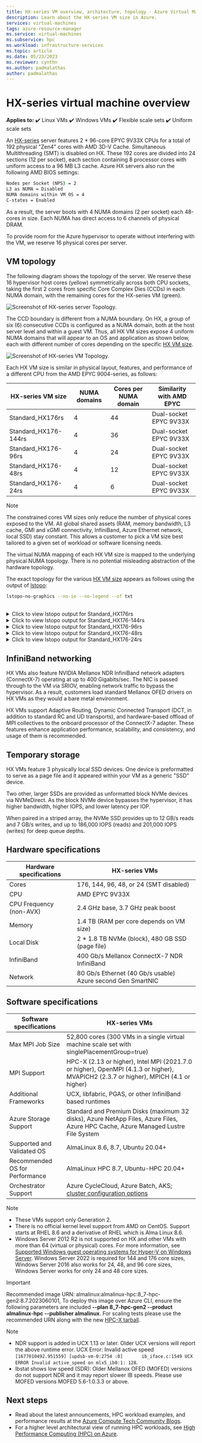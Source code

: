```yaml
---
title: HX-series VM overview, architecture, topology - Azure Virtual Machines | Microsoft Docs 
description: Learn about the HX-series VM size in Azure.  
services: virtual-machines 
tags: azure-resource-manager 
ms.service: virtual-machines 
ms.subservice: hpc
ms.workload: infrastructure-services 
ms.topic: article 
ms.date: 05/23/2023
ms.reviewer: cynthn
ms.author: padmalathas
author: padmalathas
---
```


# HX-series virtual machine overview 

**Applies to:** :heavy_check_mark: Linux VMs :heavy_check_mark: Windows VMs :heavy_check_mark: Flexible scale sets :heavy_check_mark: Uniform scale sets

An [HX-series](hx-series.md) server features 2 * 96-core EPYC 9V33X CPUs for a total of 192 physical "Zen4" cores with AMD 3D-V Cache. Simultaneous Multithreading (SMT) is disabled on HX. These 192 cores are divided into 24 sections (12 per socket), each section containing 8 processor cores with uniform access to a 96 MB L3 cache. Azure HX servers also run the following AMD BIOS settings: 

```bash
Nodes per Socket (NPS) = 2
L3 as NUMA = Disabled
NUMA domains within VM OS = 4
C-states = Enabled
```

As a result, the server boots with 4 NUMA domains (2 per socket) each 48-cores in size. Each NUMA has direct access to 6 channels of physical DRAM. 

To provide room for the Azure hypervisor to operate without interfering with the VM, we reserve 16 physical cores per server. 

## VM topology

The following diagram shows the topology of the server. We reserve these 16 hypervisor host cores (yellow) symmetrically across both CPU sockets, taking the first 2 cores from specific Core Complex Dies (CCDs) in each NUMA domain, with the remaining cores for the HX-series VM (green).

![Screenshot of HX-series server Topology.](./media/hpc/architecture/hbv4/hbv4-topology-server.png)

The CCD boundary is different from a NUMA boundary. On HX, a group of six (6) consecutive CCDs is configured as a NUMA domain, both at the host server level and within a guest VM. Thus, all HX VM sizes expose 4 uniform NUMA domains that will appear to an OS and application as shown below, each with different number of cores depending on the specific [HX VM size](hx-series.md).

![Screenshot of HX-series VM Topology.](./media/hpc/architecture/hbv4/hbv4-topology-vm.jpg)

Each HX VM size is similar in physical layout, features, and performance of a different CPU from the AMD EPYC 9004-series, as follows:

| HX-series VM size             | NUMA domains | Cores per NUMA domain  | Similarity with AMD EPYC         |
|---------------------------------|--------------|------------------------|----------------------------------|
Standard_HX176rs                 | 4            | 44                     | Dual-socket EPYC 9V33X           |
Standard_HX176-144rs             | 4            | 36                     | Dual-socket EPYC 9V33X           |
Standard_HX176-96rs              | 4            | 24                     | Dual-socket EPYC 9V33X           |
Standard_HX176-48rs              | 4            | 12                     | Dual-socket EPYC 9V33X           |
Standard_HX176-24rs              | 4            | 6                      | Dual-socket EPYC 9V33X           |

> [!NOTE]
> The constrained cores VM sizes only reduce the number of physical cores exposed to the VM. All global shared assets (RAM, memory bandwidth, L3 cache, GMI and xGMI connectivity, InfiniBand, Azure Ethernet network, local SSD) stay constant. This allows a customer to pick a VM size best tailored to a given set of workload or software licensing needs.

The virtual NUMA mapping of each HX VM size is mapped to the underlying physical NUMA topology. There is no potential misleading abstraction of the hardware topology. 

The exact topology for the various [HX VM size](hx-series.md) appears as follows using the output of [lstopo](https://linux.die.net/man/1/lstopo):
```bash
lstopo-no-graphics --no-io --no-legend --of txt
```
<br>
<details>
<summary>Click to view lstopo output for Standard_HX176rs</summary>

![lstopo output for HX-176 VM](./media/hpc/architecture/hx/hx-176-lstopo.png)
</details>

<details>
<summary>Click to view lstopo output for Standard_HX176-144rs</summary>

![lstopo output for HX-144 VM](./media/hpc/architecture/hx/hx-144-lstopo.png)
</details>

<details>
<summary>Click to view lstopo output for Standard_HX176-96rs</summary>

![lstopo output for HX-96 VM](./media/hpc/architecture/hx/hx-96-lstopo.png)
</details>

<details>
<summary>Click to view lstopo output for Standard_HX176-48rs</summary>

![lstopo output for HX-48 VM](./media/hpc/architecture/hx/hx-48-lstopo.png)
</details>

<details>
<summary>Click to view lstopo output for Standard_HX176-24rs</summary>

![lstopo output for HX-24 VM](./media/hpc/architecture/hx/hx-24-lstopo.png)
</details>

## InfiniBand networking
HX VMs also feature NVIDIA Mellanox NDR InfiniBand network adapters (ConnectX-7) operating at up to 400 Gigabits/sec. The NIC is passed through to the VM via SRIOV, enabling network traffic to bypass the hypervisor. As a result, customers load standard Mellanox OFED drivers on HX VMs as they would a bare metal environment.

HX VMs support Adaptive Routing, Dynamic Connected Transport (DCT, in addition to standard RC and UD transports), and hardware-based offload of MPI collectives to the onboard processor of the ConnectX-7 adapter. These features enhance application performance, scalability, and consistency, and usage of them is recommended.

## Temporary storage
HX VMs feature 3 physically local SSD devices. One device is preformatted to serve as a page file and it appeared within your VM as a generic "SSD" device.

Two other, larger SSDs are provided as unformatted block NVMe devices via NVMeDirect. As the block NVMe device bypasses the hypervisor, it has higher bandwidth, higher IOPS, and lower latency per IOP.

When paired in a striped array, the NVMe SSD provides up to 12 GB/s reads and 7 GB/s writes, and up to 186,000 IOPS (reads) and 201,000 IOPS (writes) for deep queue depths.

## Hardware specifications 

| Hardware specifications          | HX-series VMs              |
|----------------------------------|----------------------------------|
| Cores                            | 176, 144, 96, 48, or 24 (SMT disabled)           | 
| CPU                              | AMD EPYC 9V33X                   | 
| CPU Frequency (non-AVX)          | 2.4 GHz base, 3.7 GHz peak boost    | 
| Memory                           | 1.4 TB (RAM per core depends on VM size)         | 
| Local Disk                       | 2 * 1.8 TB NVMe (block), 480 GB SSD (page file) | 
| InfiniBand                       | 400 Gb/s Mellanox ConnectX-7 NDR InfiniBand | 
| Network                          | 80 Gb/s Ethernet (40 Gb/s usable) Azure second Gen SmartNIC | 

## Software specifications 

| Software specifications        | HX-series VMs                                            | 
|--------------------------------|-----------------------------------------------------------|
| Max MPI Job Size               | 52,800 cores (300 VMs in a single virtual machine scale set with singlePlacementGroup=true)  |
| MPI Support                    | HPC-X (2.13 or higher), Intel MPI (2021.7.0 or higher), OpenMPI (4.1.3 or higher), MVAPICH2 (2.3.7 or higher), MPICH (4.1 or higher)  |
| Additional Frameworks          | UCX, libfabric, PGAS, or other InfiniBand based runtimes                  |
| Azure Storage Support          | Standard and Premium Disks (maximum 32 disks), Azure NetApp Files, Azure Files, Azure HPC Cache, Azure Managed Lustre File System             |
| Supported and Validated OS     | AlmaLinux 8.6, 8.7, Ubuntu 20.04+            |
| Recommended OS for Performance | AlmaLinux HPC 8.7, Ubuntu-HPC 20.04+    |
| Orchestrator Support           | Azure CycleCloud, Azure Batch, AKS; [cluster configuration options](sizes-hpc.md#cluster-configuration-options)                      | 

> [!NOTE] 
> * These VMs support only Generation 2.
> * There is no official kernel level support from AMD on CentOS. Support starts at RHEL 8.6 and a derivative of RHEL which is Alma Linux 8.6.
> * Windows Server 2012 R2 is not supported on HX and other VMs with more than 64 (virtual or physical) cores. For more information, see [Supported Windows guest operating systems for Hyper-V on Windows Server](/windows-server/virtualization/hyper-v/supported-windows-guest-operating-systems-for-hyper-v-on-windows). Windows Server 2022 is required for 144 and 176 core sizes, Windows Server 2016 also works for 24, 48, and 96 core sizes, Windows Server works for only 24 and 48 core sizes.  

> [!IMPORTANT] 
> Recommended image URN: almalinux:almalinux-hpc:8_7-hpc-gen2:8.7.2023060101, To deploy this image over Azure CLI, ensure the following parameters are included **--plan 8_7-hpc-gen2 --product almalinux-hpc --publisher almalinux**. For scaling tests please use the recommended URN along with the new [HPC-X tarball](https://github.com/Azure/azhpc-images/blob/c8db6de3328a691812e58ff56acb5c0661c4d488/alma/alma-8.x/alma-8.6-hpc/install_mpis.sh#L16).

> [!NOTE]
> * NDR support is added in UCX 1.13 or later. Older UCX versions will report the above runtime error. UCX Error: Invalid active speed `[1677010492.951559] [updsb-vm-0:2754 :0]       ib_iface.c:1549 UCX ERROR Invalid active_speed on mlx5_ib0:1: 128`.
> * Ibstat shows low speed (SDR): Older Mellanox OFED (MOFED) versions do not support NDR and it may report slower IB speeds. Please use MOFED versions MOFED 5.6-1.0.3.3 or above.

## Next steps

- Read about the latest announcements, HPC workload examples, and performance results at the [Azure Compute Tech Community Blogs](https://techcommunity.microsoft.com/t5/azure-compute/bg-p/AzureCompute).
- For a higher level architectural view of running HPC workloads, see [High Performance Computing (HPC) on Azure](/azure/architecture/topics/high-performance-computing/).


